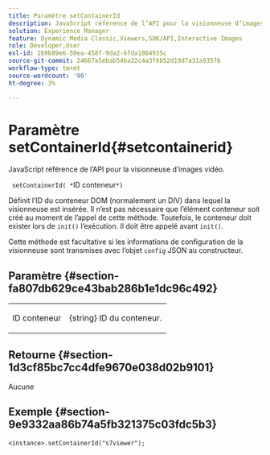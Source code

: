 ```yaml
---
title: Paramètre setContainerId
description: JavaScript référence de l’API pour la visionneuse d’images vidéo.
solution: Experience Manager
feature: Dynamic Media Classic,Viewers,SDK/API,Interactive Images
role: Developer,User
exl-id: 2b9b89e6-50ea-458f-9da2-6fda1884935c
source-git-commit: 24667a5ebab54ba22c4a3f6b52d19d7a31a93576
workflow-type: tm+mt
source-wordcount: '90'
ht-degree: 3%

---
```


# Paramètre setContainerId{#setcontainerid}

JavaScript référence de l’API pour la visionneuse d’images vidéo.

` setContainerId( *`ID conteneur`*)`

Définit l’ID du conteneur DOM (normalement un DIV) dans lequel la visionneuse est insérée. Il n’est pas nécessaire que l’élément conteneur soit créé au moment de l’appel de cette méthode. Toutefois, le conteneur doit exister lors de `init()` l’exécution. Il doit être appelé avant `init()`.

Cette méthode est facultative si les informations de configuration de la visionneuse sont transmises avec l’objet `config` JSON au constructeur.

## Paramètre {#section-fa807db629ce43bab286b1e1dc96c492}

<table id="table_896DFF34A68A403DB93A6D597461A573"> 
 <tbody> 
  <tr> 
   <td colname="col1"> <p> <span class="codeph"><span class="varname"> ID conteneur </span> </span> </p> </td> 
   <td colname="col2"> <p> <span class="codeph">{string} </span> ID du conteneur. </p> </td> 
  </tr> 
 </tbody> 
</table>

## Retourne {#section-1d3cf85bc7cc4dfe9670e038d02b9101}

Aucune

## Exemple {#section-9e9332aa86b74a5fb321375c03fdc5b3}

```
<instance>.setContainerId("s7viewer");
```
